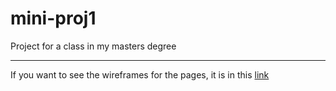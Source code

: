 # mini-proj1
Project for a class in my masters degree

---

If you want to see the wireframes for the pages, it is in this [link](src/img/wireframes.png "wireframes")